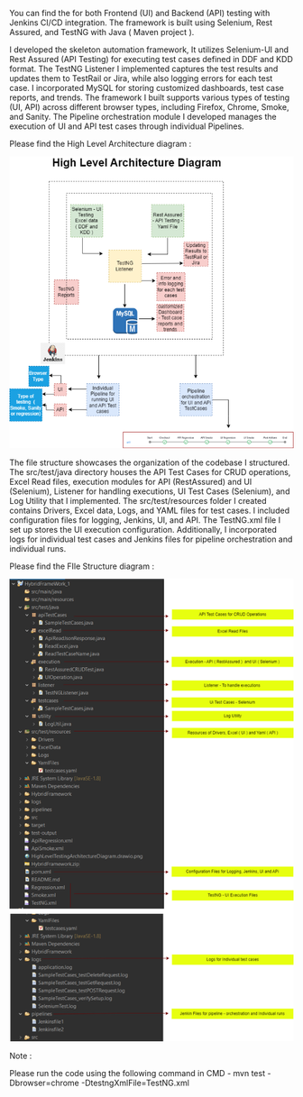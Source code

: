You can find the  for both Frontend (UI) and Backend (API) testing with Jenkins CI/CD integration. The framework is built using Selenium, Rest Assured, and TestNG with Java ( Maven project ).

I developed the skeleton automation framework, It utilizes Selenium-UI and Rest Assured (API Testing) for executing test cases defined in DDF and KDD format. The TestNG Listener I implemented captures the test results and updates them to TestRail or Jira, while also logging errors for each test case. I incorporated MySQL for storing customized dashboards, test case reports, and trends. The framework I built supports various types of testing (UI, API) across different browser types, including Firefox, Chrome, Smoke, and Sanity. The Pipeline orchestration module I developed manages the execution of UI and API test cases through individual Pipelines.

Please find the High Level Architecture diagram :

![Diagram Name](HighLevelTestingArchitectureDiagram.drawio.png)


The file structure showcases the organization of the codebase I structured. The src/test/java directory houses the API Test Cases for CRUD operations, Excel Read files, execution modules for API (RestAssured) and UI (Selenium), Listener for handling executions, UI Test Cases (Selenium), and Log Utility that I implemented. The src/test/resources folder I created contains Drivers, Excel data, Logs, and YAML files for test cases. I included configuration files for logging, Jenkins, UI, and API. The TestNG.xml file I set up stores the UI execution configuration. Additionally, I incorporated logs for individual test cases and Jenkins files for pipeline orchestration and individual runs.

Please find the FIle Structure diagram :

![Diagram Name](FileStructure.drawio.png)


Note :

Please run the code using the following command in CMD - mvn test -Dbrowser=chrome -DtestngXmlFile=TestNG.xml



